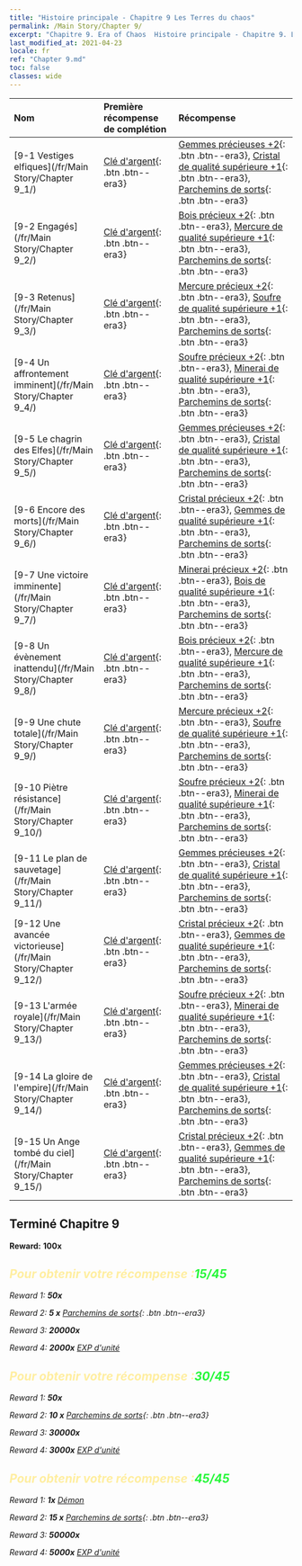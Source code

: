 ```yaml
---
title: "Histoire principale - Chapitre 9 Les Terres du chaos"
permalink: /Main Story/Chapter 9/
excerpt: "Chapitre 9. Era of Chaos  Histoire principale - Chapitre 9. Les Terres du chaos"
last_modified_at: 2021-04-23
locale: fr
ref: "Chapter 9.md"
toc: false
classes: wide
---
```


  | Nom |  Première récompense de complétion | Récompense |
  |:------------|:------------|:------------| 
  | [9-1 Vestiges elfiques](/fr/Main Story/Chapter 9_1/) | [Clé d'argent](/ItemsFR/con_693/){: .btn .btn--era3} | [Gemmes précieuses +2](/ItemsFR/mat_30/){: .btn .btn--era3}, [Cristal de qualité supérieure +1](/ItemsFR/mat_24/){: .btn .btn--era3}, [Parchemins de sorts](/ItemsFR/con_694/){: .btn .btn--era3} |
  | [9-2 Engagés](/fr/Main Story/Chapter 9_2/) | [Clé d'argent](/ItemsFR/con_693/){: .btn .btn--era3} | [Bois précieux +2](/ItemsFR/mat_27/){: .btn .btn--era3}, [Mercure de qualité supérieure +1](/ItemsFR/mat_21/){: .btn .btn--era3}, [Parchemins de sorts](/ItemsFR/con_694/){: .btn .btn--era3} |
  | [9-3 Retenus](/fr/Main Story/Chapter 9_3/) | [Clé d'argent](/ItemsFR/con_693/){: .btn .btn--era3} | [Mercure précieux +2](/ItemsFR/mat_28/){: .btn .btn--era3}, [Soufre de qualité supérieure +1](/ItemsFR/mat_22/){: .btn .btn--era3}, [Parchemins de sorts](/ItemsFR/con_694/){: .btn .btn--era3} |
  | [9-4 Un affrontement imminent](/fr/Main Story/Chapter 9_4/) | [Clé d'argent](/ItemsFR/con_693/){: .btn .btn--era3} | [Soufre précieux +2](/ItemsFR/mat_29/){: .btn .btn--era3}, [Minerai de qualité supérieure +1](/ItemsFR/mat_19/){: .btn .btn--era3}, [Parchemins de sorts](/ItemsFR/con_694/){: .btn .btn--era3} |
  | [9-5 Le chagrin des Elfes](/fr/Main Story/Chapter 9_5/) | [Clé d'argent](/ItemsFR/con_693/){: .btn .btn--era3} | [Gemmes précieuses +2](/ItemsFR/mat_30/){: .btn .btn--era3}, [Cristal de qualité supérieure +1](/ItemsFR/mat_24/){: .btn .btn--era3}, [Parchemins de sorts](/ItemsFR/con_694/){: .btn .btn--era3} |
  | [9-6 Encore des morts](/fr/Main Story/Chapter 9_6/) | [Clé d'argent](/ItemsFR/con_693/){: .btn .btn--era3} | [Cristal précieux +2](/ItemsFR/mat_31/){: .btn .btn--era3}, [Gemmes de qualité supérieure +1](/ItemsFR/mat_23/){: .btn .btn--era3}, [Parchemins de sorts](/ItemsFR/con_694/){: .btn .btn--era3} |
  | [9-7 Une victoire imminente](/fr/Main Story/Chapter 9_7/) | [Clé d'argent](/ItemsFR/con_693/){: .btn .btn--era3} | [Minerai précieux +2](/ItemsFR/mat_26/){: .btn .btn--era3}, [Bois de qualité supérieure +1](/ItemsFR/mat_20/){: .btn .btn--era3}, [Parchemins de sorts](/ItemsFR/con_694/){: .btn .btn--era3} |
  | [9-8 Un évènement inattendu](/fr/Main Story/Chapter 9_8/) | [Clé d'argent](/ItemsFR/con_693/){: .btn .btn--era3} | [Bois précieux +2](/ItemsFR/mat_27/){: .btn .btn--era3}, [Mercure de qualité supérieure +1](/ItemsFR/mat_21/){: .btn .btn--era3}, [Parchemins de sorts](/ItemsFR/con_694/){: .btn .btn--era3} |
  | [9-9 Une chute totale](/fr/Main Story/Chapter 9_9/) | [Clé d'argent](/ItemsFR/con_693/){: .btn .btn--era3} | [Mercure précieux +2](/ItemsFR/mat_28/){: .btn .btn--era3}, [Soufre de qualité supérieure +1](/ItemsFR/mat_22/){: .btn .btn--era3}, [Parchemins de sorts](/ItemsFR/con_694/){: .btn .btn--era3} |
  | [9-10 Piètre résistance](/fr/Main Story/Chapter 9_10/) | [Clé d'argent](/ItemsFR/con_693/){: .btn .btn--era3} | [Soufre précieux +2](/ItemsFR/mat_29/){: .btn .btn--era3}, [Minerai de qualité supérieure +1](/ItemsFR/mat_19/){: .btn .btn--era3}, [Parchemins de sorts](/ItemsFR/con_694/){: .btn .btn--era3} |
  | [9-11 Le plan de sauvetage](/fr/Main Story/Chapter 9_11/) | [Clé d'argent](/ItemsFR/con_693/){: .btn .btn--era3} | [Gemmes précieuses +2](/ItemsFR/mat_30/){: .btn .btn--era3}, [Cristal de qualité supérieure +1](/ItemsFR/mat_24/){: .btn .btn--era3}, [Parchemins de sorts](/ItemsFR/con_694/){: .btn .btn--era3} |
  | [9-12 Une avancée victorieuse](/fr/Main Story/Chapter 9_12/) | [Clé d'argent](/ItemsFR/con_693/){: .btn .btn--era3} | [Cristal précieux +2](/ItemsFR/mat_31/){: .btn .btn--era3}, [Gemmes de qualité supérieure +1](/ItemsFR/mat_23/){: .btn .btn--era3}, [Parchemins de sorts](/ItemsFR/con_694/){: .btn .btn--era3} |
  | [9-13 L'armée royale](/fr/Main Story/Chapter 9_13/) | [Clé d'argent](/ItemsFR/con_693/){: .btn .btn--era3} | [Soufre précieux +2](/ItemsFR/mat_29/){: .btn .btn--era3}, [Minerai de qualité supérieure +1](/ItemsFR/mat_19/){: .btn .btn--era3}, [Parchemins de sorts](/ItemsFR/con_694/){: .btn .btn--era3} |
  | [9-14 La gloire de l'empire](/fr/Main Story/Chapter 9_14/) | [Clé d'argent](/ItemsFR/con_693/){: .btn .btn--era3} | [Gemmes précieuses +2](/ItemsFR/mat_30/){: .btn .btn--era3}, [Cristal de qualité supérieure +1](/ItemsFR/mat_24/){: .btn .btn--era3}, [Parchemins de sorts](/ItemsFR/con_694/){: .btn .btn--era3} |
  | [9-15 Un Ange tombé du ciel](/fr/Main Story/Chapter 9_15/) | [Clé d'argent](/ItemsFR/con_693/){: .btn .btn--era3} | [Cristal précieux +2](/ItemsFR/mat_31/){: .btn .btn--era3}, [Gemmes de qualité supérieure +1](/ItemsFR/mat_23/){: .btn .btn--era3}, [Parchemins de sorts](/ItemsFR/con_694/){: .btn .btn--era3} |


## Terminé Chapitre 9

 **Reward:**  **100x** <i class="fas fa-gem"/>



## <span style="color: #ffeea0">Pour obtenir votre récompense :</span><span style="color: #27f73a">15/45</span>

 Reward 1:  **50x** <i class="fas fa-gem"/>

 Reward 2: **5 x** [Parchemins de sorts](/ItemsFR/con_694/){: .btn .btn--era3}

 Reward 3:  **20000x** <i class="fas fa-coins"/>

 Reward 4:  **2000x** [EXP d'unité](/ItemsFR/con_902/)



## <span style="color: #ffeea0">Pour obtenir votre récompense :</span><span style="color: #27f73a">30/45</span>

 Reward 1:  **50x** <i class="fas fa-gem"/>

 Reward 2: **10 x** [Parchemins de sorts](/ItemsFR/con_694/){: .btn .btn--era3}

 Reward 3:  **30000x** <i class="fas fa-coins"/>

 Reward 4:  **3000x** [EXP d'unité](/ItemsFR/con_902/)



## <span style="color: #ffeea0">Pour obtenir votre récompense :</span><span style="color: #27f73a">45/45</span>

 Reward 1:  **1x** [Démon](/fr/units/Demon/)

 Reward 2: **15 x** [Parchemins de sorts](/ItemsFR/con_694/){: .btn .btn--era3}

 Reward 3:  **50000x** <i class="fas fa-coins"/>

 Reward 4:  **5000x** [EXP d'unité](/ItemsFR/con_902/)


